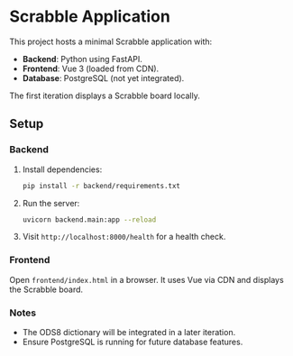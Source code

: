 # Scrabble Application

This project hosts a minimal Scrabble application with:

- **Backend**: Python using FastAPI.
- **Frontend**: Vue 3 (loaded from CDN).
- **Database**: PostgreSQL (not yet integrated).

The first iteration displays a Scrabble board locally.

## Setup

### Backend
1. Install dependencies:
   ```bash
   pip install -r backend/requirements.txt
   ```
2. Run the server:
   ```bash
   uvicorn backend.main:app --reload
   ```
3. Visit `http://localhost:8000/health` for a health check.

### Frontend
Open `frontend/index.html` in a browser. It uses Vue via CDN and displays the Scrabble board.

### Notes
- The ODS8 dictionary will be integrated in a later iteration.
- Ensure PostgreSQL is running for future database features.
